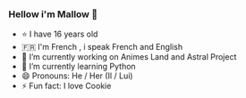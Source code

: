 ### Hellow i'm Mallow 👋

- ⭐ I have 16 years old
- 🇫🇷 I'm French , i speak French and English
- 🔭 I’m currently working on Animes Land and Astral Project
- 🌱 I’m currently learning Python
- 😄 Pronouns: He / Her (Il / Lui)
- ⚡ Fun fact: I love Cookie

